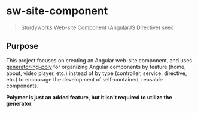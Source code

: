 # sw-site-component

> Sturdyworks Web-site Component (AngularJS Directive) seed

## Purpose

This project focuses on creating an Angular web-site component, and uses [generator-ng-poly](https://github.com/dustinspecker/generator-ng-poly) for organizing Angular components by feature (home, about, video player, etc.) instead of by type (controller, service, directive, etc.) to encourage the development of self-contained, reusable components.

**Polymer is just an added feature, but it isn't required to utilize the generator.**


